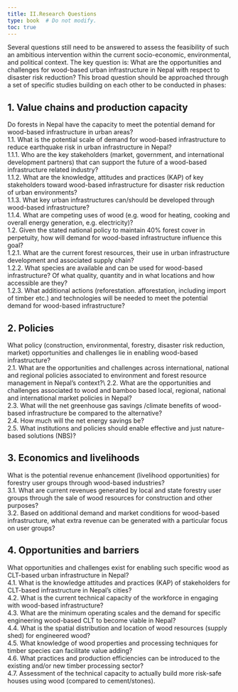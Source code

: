 ```yaml
---
title: II.Research Questions
type: book  # Do not modify.
toc: true
---
```

Several questions still need to be answered to assess the feasibility of such an ambitious intervention within the current socio-economic, environmental, and political context. The key question is: What are the opportunities and challenges for wood-based urban infrastructure in Nepal with respect to disaster risk reduction? This broad question should be approached through a set of specific studies building on each other to be conducted in phases: 

## 1. Value chains and production capacity
Do forests in Nepal have the capacity to meet the potential demand for wood-based infrastructure in urban areas?\
 1.1. What is the potential scale of demand for wood-based infrastructure to reduce earthquake risk in urban infrastructure in Nepal?\
  1.1.1. Who are the key stakeholders (market, government, and international development partners) that can support the future of a wood-based infrastructure related industry?\
  1.1.2. What are the knowledge, attitudes and practices (KAP) of key stakeholders toward wood-based infrastructure for disaster risk reduction of urban environments?\
  1.1.3. What key urban infrastructures can/should be developed through wood-based infrastructure?\
  1.1.4. What are competing uses of wood (e.g. wood for heating, cooking and overall energy generation, e.g. electricity)?\
1.2. Given the stated national policy to maintain 40% forest cover in perpetuity, how will demand for wood-based infrastructure influence this goal?\
  1.2.1. What are the current forest resources, their use in urban infrastructure development and associated supply chain?\
  1.2.2. What species are available and can be used for wood-based infrastructure? Of what quality, quantity and in what locations and how accessible are they?\
  1.2.3. What additional actions (reforestation. afforestation, including import of timber etc.) and technologies will be needed to meet the potential demand for wood-based infrastructure?

## 2.	Policies
What policy (construction, environmental, forestry, disaster risk reduction, market) opportunities and challenges lie in enabling wood-based infrastructure?\
 2.1.	 What are the opportunities and challenges across international, national and regional policies associated to environment and forest resource management in Nepal’s context?\ 
 2.2.	What are the opportunities and challenges associated to wood and bamboo based local, regional, national and international market policies in Nepal?\
 2.3.	What will the net greenhouse gas savings /climate benefits of wood-based infrastructure be compared to the alternative?\
 2.4.	How much will the net energy savings be?\
 2.5.	What institutions and policies should enable effective and just nature-based solutions (NBS)?

## 3.	Economics and livelihoods
What is the potential revenue enhancement (livelihood opportunities) for forestry user groups through wood-based industries?\
 3.1.	What are current revenues generated by local and state forestry user groups through the sale of wood resources for construction and other purposes?\
 3.2.	Based on additional demand and market conditions for wood-based infrastructure, what extra revenue can be generated with a particular focus on user groups?

## 4.	Opportunities and barriers
What opportunities and challenges exist for enabling such specific wood as CLT-based urban infrastructure in Nepal?\
 4.1.	What is the knowledge attitudes and practices (KAP) of stakeholders for CLT-based infrastructure in Nepal’s cities?\
 4.2.	What is the current technical capacity of the workforce in engaging with wood-based infrastructure?\
 4.3.	What are the minimum operating scales and the demand for specific engineering wood-based CLT to become viable in Nepal?\
 4.4.	What is the spatial distribution and location of wood resources (supply shed) for engineered wood?\
 4.5.	What knowledge of wood properties and processing techniques for timber species can facilitate value adding?\
 4.6.	What practices and production efficiencies can be introduced to the existing and/or new timber processing sector?\
 4.7.	Assessment of the technical capacity to actually build more risk-safe houses using wood (compared to cement/stones).
